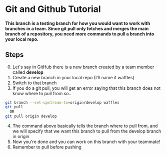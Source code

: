 # Git and Github Tutorial

#### This branch is a testing branch for how you would want to work with branches in a team. Since git pull only fetches and merges the main branch of a repository, you need more commands to pull a branch into your local repo.

## Steps
0. Let's say in GitHub there is a new branch created by a team member called <b>develop</b>
1. Create a new branch in your local repo (I'll name it waffles)
2. Switch to that branch
3. If you do a git pull, you will get an error saying that this branch does not know where to pull from so..

```bash
git branch --set-upstream-to=origin/develop waffles
git pull
  OR
git pull origin develop
```

4. The command above basically tells the branch where to pull from, and we will specify that we want this branch to pull
from the develop branch in origin
5. Now you're done and you can work on this branch with your teammate!
6. Remember to pull before pushing
